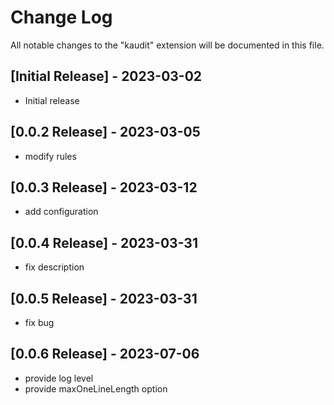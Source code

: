 # Change Log

All notable changes to the "kaudit" extension will be documented in this file.

## [Initial Release] - 2023-03-02

* Initial release

## [0.0.2 Release] - 2023-03-05

* modify rules

## [0.0.3 Release] - 2023-03-12

* add configuration

## [0.0.4 Release] - 2023-03-31

* fix description

## [0.0.5 Release] - 2023-03-31

* fix bug

## [0.0.6 Release] - 2023-07-06

* provide log level
* provide maxOneLineLength option
